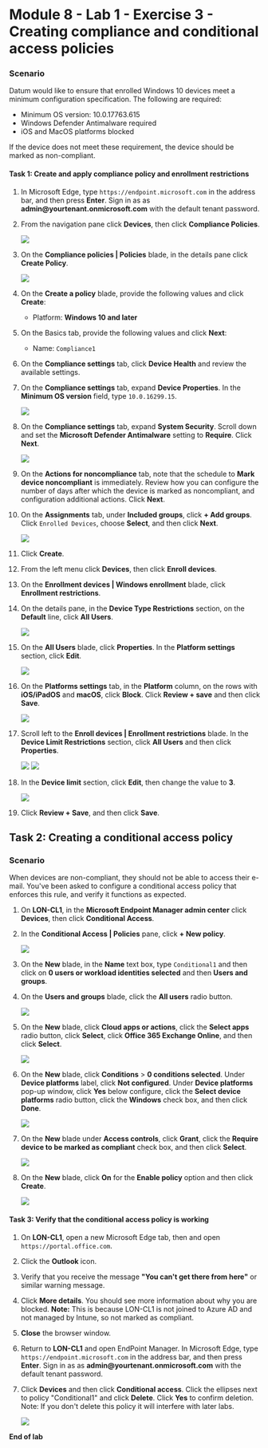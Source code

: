 # Module 8 - Lab 1 - Exercise 3 - Creating compliance and conditional access policies 

### Scenario

Datum would like to ensure that enrolled Windows 10 devices meet a minimum configuration specification.  The following are required:

* Minimum OS version: 10.0.17763.615
* Windows Defender Antimalware required
* iOS and MacOS platforms blocked

If the device does not meet these requirement, the device should be marked as non-compliant.

#### Task 1: Create and apply compliance policy and enrollment restrictions

1.  In Microsoft Edge, type `https://endpoint.microsoft.com` in the  address bar, and then press **Enter**. Sign in as as **admin\@yourtenant.onmicrosoft.com** with the default tenant password.

1.  From the navigation pane click **Devices**, then click **Compliance Policies**.

    ![](../Media/90.png)

1.  On the **Compliance policies | Policies** blade, in the details pane click **Create Policy**.

    ![](../Media/91.png)

1.  On the **Create a policy** blade, provide the following values and click **Create**:

    -  Platform: **Windows 10 and later**

1.  On the Basics tab, provide the following values and click **Next**:

    -  Name: `Compliance1`

1.  On the **Compliance settings** tab, click **Device Health** and review the available settings.

1.  On the **Compliance settings** tab, expand **Device Properties**. In the **Minimum OS version** field, type `10.0.16299.15`.

    ![](../Media/92.png)

1.  On the **Compliance settings** tab, expand **System Security**. Scroll down and set the **Microsoft Defender Antimalware** setting to **Require**. Click **Next**.

    ![](../Media/93.png)

1. On the **Actions for noncompliance** tab, note that the schedule to **Mark device noncompliant** is immediately. Review how you can configure the number of days after which the device is marked as noncompliant, and configuration additional actions. Click **Next**. 

1. On the **Assignments** tab, under **Included groups**, click **+ Add groups**. Click `Enrolled Devices`, choose **Select**, and then click **Next**.

    ![](../Media/94.png)

1. Click **Create**.

1. From the left menu click **Devices**, then click **Enroll devices**.

1. On the **Enrollment devices | Windows enrollment** blade, click **Enrollment restrictions**.

1. On the details pane, in the **Device Type Restrictions** section, on the **Default** line, click **All Users**.

    ![](../Media/95.png)
    
1. On the **All Users** blade, click **Properties**. In the **Platform settings** section, click **Edit**.

    ![](../Media/96.png)

1. On the **Platforms settings** tab, in the **Platform** column, on the rows with **iOS/iPadOS** and **macOS**, click **Block**. Click **Review + save** and then click **Save**.

    ![](../Media/97.png)

1. Scroll left to the **Enroll devices | Enrollment restrictions** blade. In the **Device Limit Restrictions** section, click **All Users** and then click **Properties**.

    ![](../Media/98.png)
    ![](../Media/99.png)

1. In the **Device limit** section, click **Edit**, then change the value to **3**.

    ![](../Media/100.png)

1. Click **Review + Save**, and then click **Save**.


## Task 2: Creating a conditional access policy

### Scenario 

When devices are non-compliant, they should not be able to access their e-mail. You've been asked to configure a conditional access policy that enforces this rule, and verify it functions as expected.


1.  On **LON-CL1**, in the **Microsoft Endpoint Manager admin center** click **Devices**, then click **Conditional Access**.

1.  In the **Conditional Access | Policies** pane, click **+ New policy**.

    ![](../Media/101.png)

1.  On the **New** blade, in the **Name** text box, type `Conditional1` and then click  on **0 users or workload identities selected** and then **Users and groups**.

1.  On the **Users and groups** blade, click the **All users** radio button.

    ![](../Media/102.png)

1.  On the **New** blade, click **Cloud apps or actions**, click the **Select apps** radio button, click **Select**, click **Office 365 Exchange Online**, and then click **Select**.

    ![](../Media/103.png)

1.  On the **New** blade, click **Conditions** > **0 conditions selected**. Under **Device platforms** label, click **Not configured**. Under **Device platforms** pop-up window, click **Yes** below configure, click the **Select device platforms** radio button, click the **Windows** check box, and then click **Done**.

    ![](../Media/104.png)

1.  On the **New** blade under **Access controls**, click **Grant**, click the **Require device to be marked as compliant** check box, and then click **Select**.

    ![](../Media/105.png)

1.  On the **New** blade, click **On** for the **Enable policy** option and then click **Create**.

    ![](../Media/106.png)

#### Task 3: Verify that the conditional access policy is working

1.  On **LON-CL1**, open a new Microsoft Edge tab, then and open `https://portal.office.com`.

1.  Click the **Outlook** icon. 

1.  Verify that you receive the message **"You can't get there from here"** or similar warning message.

1.  Click **More details**. You should see more information about why you are blocked. **Note:** This is because LON-CL1 is not joined to Azure AD and not managed by Intune, so not marked as compliant.

1.  **Close** the browser window.

1.  Return to **LON-CL1** and open EndPoint Manager. In Microsoft Edge, type `https://endpoint.microsoft.com` in the  address bar, and then press **Enter**. Sign in as as **admin\@yourtenant.onmicrosoft.com** with the default tenant password.

1.  Click **Devices** and then click **Conditional access**. Click the ellipses next to policy "Conditional1" and click **Delete**.  Click **Yes** to confirm deletion.  Note: If you don't delete this policy it will interfere with later labs.

    ![](../Media/107.png)



**End of lab**
